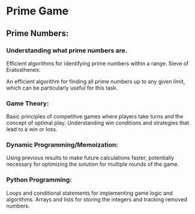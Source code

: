 # Prime Game
## Prime Numbers:

### Understanding what prime numbers are.
Efficient algorithms for identifying prime numbers within a range.
Sieve of Eratosthenes:

An efficient algorithm for finding all prime numbers up to any given limit, which can be particularly useful for this task.
### Game Theory:

Basic principles of competitive games where players take turns and the concept of optimal play.
Understanding win conditions and strategies that lead to a win or loss.
### Dynamic Programming/Memoization:

Using previous results to make future calculations faster, potentially necessary for optimizing the solution for multiple rounds of the game.
### Python Programming:

Loops and conditional statements for implementing game logic and algorithms.
Arrays and lists for storing the integers and tracking removed numbers.
